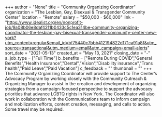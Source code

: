 +++
author = "None"
title = "Community Organizing Coordinator"
organization = "The Lesbian, Gay, Bisexual & Transgender Community Center"
location = "Remote"
salary = "$50,000 - $60,000"
link = "https://www.idealist.org/en/nonprofit-job/9a08b06e8daf4211b0433c5c1ea314be-community-organizing-coordinator-the-lesbian-gay-bisexual-transgender-community-center-new-york?utm_content=regular&email_id=bf75440c7bbb412194822d171ca91a8f&utm_source=transactional&utm_medium=email&utm_campaign=email-alerts"
sort_date = "2021-05-13"
created_at = "May 13, 2021"
closing_date = "-"
a_job_type = ["Full Time"]
b_benefits = ["Remote During COVID","General Benefits","Health Insurance","Dental","Vision","Disability insurance","Trans health","Paid Leave","Paid Vacation"]
c_feedback = ""
thumbnail = ""
+++
The Community Organizing Coordinator will provide support to The Center’s Advocacy Program by working closely with the Community Outreach & Organizing Manager to assist in the creation and development of organizing strategies from a campaign-focused perspective to support the advocacy priorities that advance LGBTQ rights in New York. The Coordinator will also work in collaboration with the Communications team to inform campaign and mobilization efforts, content creation, messaging, and calls to action. Some travel may be required.